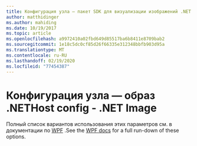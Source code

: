 ```yaml
---
title: Конфигурация узла — пакет SDK для визуализации изображений .NET
author: matthidinger
ms.author: mahiding
ms.date: 10/19/2017
ms.topic: article
ms.openlocfilehash: a9972410a02fbd649d85517ba6b8411e8709bab2
ms.sourcegitcommit: 1e18c5dc0cf85d26f66335e312348bbfb903d95a
ms.translationtype: MT
ms.contentlocale: ru-RU
ms.lasthandoff: 02/19/2020
ms.locfileid: "77454387"
---
```

# <a name="host-config---net-image"></a><span data-ttu-id="1f37d-102">Конфигурация узла — образ .NET</span><span class="sxs-lookup"><span data-stu-id="1f37d-102">Host config - .NET Image</span></span>

<span data-ttu-id="1f37d-103">Полный список вариантов использования этих параметров см. в документации по [WPF](../net-wpf/getting-started.md) .</span><span class="sxs-lookup"><span data-stu-id="1f37d-103">See the [WPF docs](../net-wpf/getting-started.md) for a full run-down of these options.</span></span>